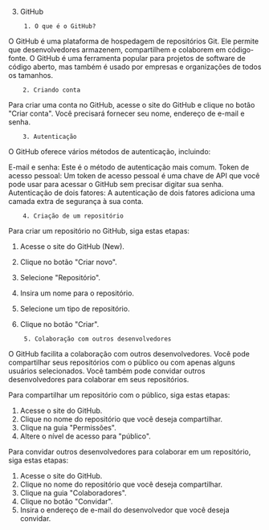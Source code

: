 3. GitHub
    
		1. O que é o GitHub?

O GitHub é uma plataforma de hospedagem de repositórios Git. Ele permite que desenvolvedores armazenem, compartilhem e colaborem em código-fonte. O GitHub é uma ferramenta popular para projetos de software de código aberto, mas também é usado por empresas e organizações de todos os tamanhos.

   		2. Criando conta

Para criar uma conta no GitHub, acesse o site do GitHub e clique no botão "Criar conta". Você precisará fornecer seu nome, endereço de e-mail e senha.

		3. Autenticação

O GitHub oferece vários métodos de autenticação, incluindo:

E-mail e senha: Este é o método de autenticação mais comum.
Token de acesso pessoal: Um token de acesso pessoal é uma chave de API que você pode usar para acessar o GitHub sem precisar digitar sua senha.
Autenticação de dois fatores: A autenticação de dois fatores adiciona uma camada extra de segurança à sua conta.

		4. Criação de um repositório

Para criar um repositório no GitHub, siga estas etapas:

1. Acesse o site do GitHub (New).
2. Clique no botão "Criar novo".
3. Selecione "Repositório".
4. Insira um nome para o repositório.
5. Selecione um tipo de repositório.
6. Clique no botão "Criar".

		5. Colaboração com outros desenvolvedores

O GitHub facilita a colaboração com outros desenvolvedores. Você pode compartilhar seus repositórios com o público ou com apenas alguns usuários selecionados. Você também pode convidar outros desenvolvedores para colaborar em seus repositórios.

Para compartilhar um repositório com o público, siga estas etapas:

1. Acesse o site do GitHub.
2. Clique no nome do repositório que você deseja compartilhar.
3. Clique na guia "Permissões".
4. Altere o nível de acesso para "público".

Para convidar outros desenvolvedores para colaborar em um repositório, siga estas etapas:

1. Acesse o site do GitHub.
2. Clique no nome do repositório que você deseja compartilhar.
3. Clique na guia "Colaboradores".
4. Clique no botão "Convidar".
5. Insira o endereço de e-mail do desenvolvedor que você deseja convidar.

